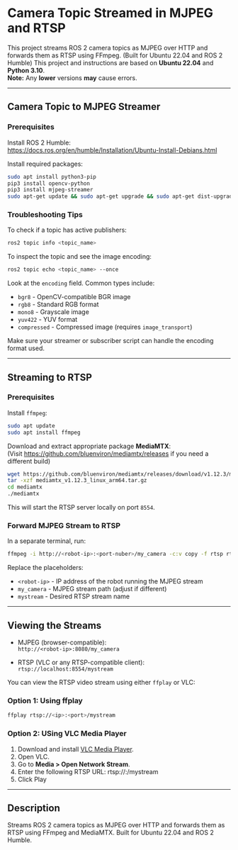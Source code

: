# Camera Topic Streamed in MJPEG and RTSP
This project streams ROS 2 camera topics as MJPEG over HTTP and forwards them as RTSP using FFmpeg. (Built for Ubuntu 22.04 and ROS 2 Humble)
This project and instructions are based on **Ubuntu 22.04** and **Python 3.10**.  
**Note:** Any **lower** versions **may** cause errors.

---

## Camera Topic to MJPEG Streamer

### Prerequisites

Install ROS 2 Humble:  
https://docs.ros.org/en/humble/Installation/Ubuntu-Install-Debians.html

Install required packages:

```bash
sudo apt install python3-pip
pip3 install opencv-python
pip3 install mjpeg-streamer
sudo apt-get update && sudo apt-get upgrade && sudo apt-get dist-upgrade
```

### Troubleshooting Tips

To check if a topic has active publishers:

```bash
ros2 topic info <topic_name>
```

To inspect the topic and see the image encoding:

```bash
ros2 topic echo <topic_name> --once
```

Look at the `encoding` field. Common types include:

- `bgr8` - OpenCV-compatible BGR image
- `rgb8` - Standard RGB format
- `mono8` - Grayscale image
- `yuv422` - YUV format
- `compressed` - Compressed image (requires `image_transport`)

Make sure your streamer or subscriber script can handle the encoding format used.

---

## Streaming to RTSP

### Prerequisites

Install `ffmpeg`:

```bash
sudo apt update
sudo apt install ffmpeg
```

Download and extract appropriate package **MediaMTX**:  
(Visit https://github.com/bluenviron/mediamtx/releases if you need a different build)

```bash
wget https://github.com/bluenviron/mediamtx/releases/download/v1.12.3/mediamtx_v1.12.3_linux_arm64.tar.gz
tar -xzf mediamtx_v1.12.3_linux_arm64.tar.gz
cd mediamtx
./mediamtx
```

This will start the RTSP server locally on port `8554`.

### Forward MJPEG Stream to RTSP

In a separate terminal, run:

```bash
ffmpeg -i http://<robot-ip>:<port-nuber>/my_camera -c:v copy -f rtsp rtsp://localhost:8554/mystream
```

Replace the placeholders:
- `<robot-ip>` - IP address of the robot running the MJPEG stream
- `my_camera` - MJPEG stream path (adjust if different)
- `mystream` - Desired RTSP stream name

---

## Viewing the Streams

- MJPEG (browser-compatible):  
  `http://<robot-ip>:8080/my_camera`

- RTSP (VLC or any RTSP-compatible client):  
  `rtsp://localhost:8554/mystream`

You can view the RTSP video stream using either `ffplay` or VLC:

### Option 1: Using ffplay

```bash
ffplay rtsp://<ip>:<port>/mystream
```
### Option 2: USing VLC Media Player
1. Download and install [VLC Media Player](https://www.videolan.org/vlc/).
2. Open VLC.
3. Go to **Media > Open Network Stream**.
4. Enter the following RTSP URL: rtsp://<ip>:<port>/mystream
5. Click Play



---

## Description

Streams ROS 2 camera topics as MJPEG over HTTP and forwards them as RTSP using FFmpeg and MediaMTX. Built for Ubuntu 22.04 and ROS 2 Humble.

